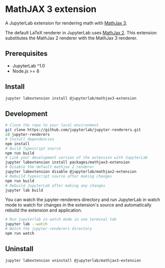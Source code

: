 # MathJAX 3 extension

A JupyterLab extension for rendering math with [MathJax 3](https://github.com/mathjax/mathjax).

The default LaTeX renderer in JupyterLab uses [MathJax 2](https://www.mathjax.org/).
This extension substitutes the MathJax 2 renderer with the MathJax 3 renderer.

## Prerequisites

* JupyterLab ^1.0
* Node.js >= 8

## Install

```bash
jupyter labextension install @jupyterlab/mathjax3-extension
```

## Development

```bash
# Clone the repo to your local environment
git clone https://github.com/jupyterlab/jupyter-renderers.git
cd jupyter-renderers
# Install dependencies
npm install
# Build Typescript source
npm run build
# Link your development version of the extension with JupyterLab
jupyter labextension install packages/mathjax3-extension
# Disable the default mathjax 2 renderer
jupyter labextension disable @jupyterlab/mathjax2-extension
# Rebuild Typescript source after making changes
npm run build
# Rebuild JupyterLab after making any changes
jupyter lab build
```

You can watch the jupyter-renderers directory and run JupyterLab in watch mode to watch for changes in the extension's source and automatically rebuild the extension and application.

```bash
# Run jupyterlab in watch mode in one terminal tab
jupyter lab --watch
# Watch the jupyter-renderers directory
npm run watch
```

## Uninstall

```bash
jupyter labextension uninstall @jupyterlab/mathjax3-extension
```
